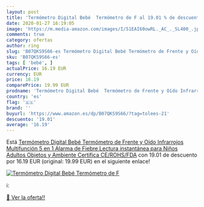 ```yaml
---
layout: post
title: 'Termómetro Digital Bebé  Termómetro de F al 19.01 % de descuento'
date: 2020-01-27 16:19:05
image: 'https://m.media-amazon.com/images/I/51EAI60owRL._AC_._SL400_.jpg'
comments: true
category: ofertas
author: ring
slug: 'B07QKS9S66-es Termómetro Digital Bebé Termómetro de Frente y Oído...'
sku: 'B07QKS9S66-es'
tags: [ 'bebé', ]
actualPrice: 16.19 EUR
currency: EUR
price: 16.19
comparePrice: 19.99 EUR
prodname: 'Termómetro Digital Bebé  Termómetro de Frente y Oído Infrarrojos  Multifunción 5 en 1  Alarma de Fiebre  Lectura instantánea para Niños  Adultos  Objetos y Ambiente  Certifica CE/ROHS/FDA'
country: 'es'
flag: '🇪🇸'
brand: ''
buyurl: 'https://www.amazon.es/dp/B07QKS9S66/?tag=tolees-21'
descuento: '19.01'
average: '16.19'
---
```


Está [Termómetro Digital Bebé  Termómetro de Frente y Oído Infrarrojos  Multifunción 5 en 1  Alarma de Fiebre  Lectura instantánea para Niños  Adultos  Objetos y Ambiente  Certifica CE/ROHS/FDA](https://www.amazon.es/dp/B07QKS9S66/?tag=tolees-21) con 19.01 de descuento por 16.19 EUR (original: 19.99 EUR) en el siguiente enlace!

[![Termómetro Digital Bebé  Termómetro de F](https://m.media-amazon.com/images/I/51EAI60owRL._AC_._SL400_.jpg)](https://www.amazon.es/dp/B07QKS9S66/?tag=tolees-21)

ℹ️:


[🛒 Ver la oferta!!](https://www.amazon.es/dp/B07QKS9S66/?tag=tolees-21)
